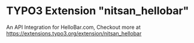 # TYPO3 Extension "nitsan_hellobar"

An API Integration for HelloBar.com, Checkout more at https://extensions.typo3.org/extension/nitsan_hellobar
